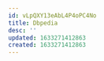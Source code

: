 ```yaml
---
id: vLpQXY13eAbL4P4oPC4No
title: Dbpedia
desc: ''
updated: 1633271412863
created: 1633271412863
---
```



